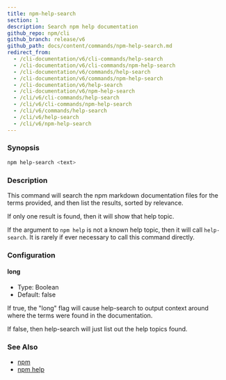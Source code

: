 ```yaml
---
title: npm-help-search
section: 1
description: Search npm help documentation
github_repo: npm/cli
github_branch: release/v6
github_path: docs/content/commands/npm-help-search.md
redirect_from:
  - /cli-documentation/v6/cli-commands/help-search
  - /cli-documentation/v6/cli-commands/npm-help-search
  - /cli-documentation/v6/commands/help-search
  - /cli-documentation/v6/commands/npm-help-search
  - /cli-documentation/v6/help-search
  - /cli-documentation/v6/npm-help-search
  - /cli/v6/cli-commands/help-search
  - /cli/v6/cli-commands/npm-help-search
  - /cli/v6/commands/help-search
  - /cli/v6/help-search
  - /cli/v6/npm-help-search
---
```


### Synopsis

```bash
npm help-search <text>
```

### Description

This command will search the npm markdown documentation files for the
terms provided, and then list the results, sorted by relevance.

If only one result is found, then it will show that help topic.

If the argument to `npm help` is not a known help topic, then it will
call `help-search`.  It is rarely if ever necessary to call this
command directly.

### Configuration

#### long

* Type: Boolean
* Default: false

If true, the "long" flag will cause help-search to output context around
where the terms were found in the documentation.

If false, then help-search will just list out the help topics found.

### See Also

* [npm](/cli/v6/commands/npm)
* [npm help](/cli/v6/commands/npm-help)
